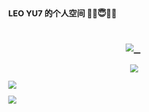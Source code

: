 ### LEO YU7 的个人空间 😶‍🌫️😇🎶💖

<h1 align="center">
  <a href="https://sunguoqi.com/">
    <img src="https://readme-typing-svg.herokuapp.com/?lines=💖😇YU鲤看😶‍🌫️🎶&center=true&size=27">  
  </a>
</h1>



<div align="center">  
  <img  src="https://github-profile-trophy.vercel.app/?username=sun0225SUN&theme=gruvbox&row=1&column=7&no-frame=true&no-bg=true" />  
</div>


  ![](https://github-readme-stats.vercel.app/api?username=LeoYU7&theme=dark)

  <img src="https://quotes-github-readme.vercel.app/api?type=horizontal&theme=dark" /> 




